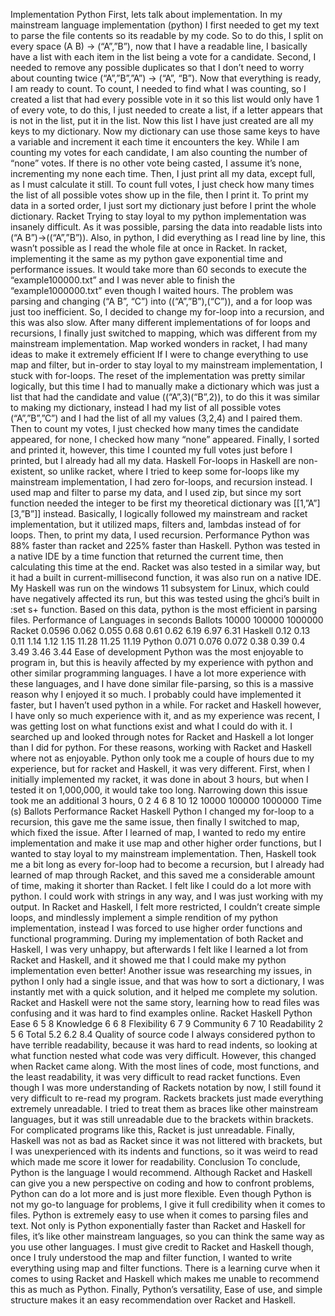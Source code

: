 Implementation
Python
First, lets talk about implementation. In my mainstream language implementation (python) I
first needed to get my text to parse the file contents so its readable by my code. So to do this, I split on
every space (A B) -> (“A”,”B”), now that I have a readable line, I basically have a list with each item in the
list being a vote for a candidate. Second, I needed to remove any possible duplicates so that I don’t need
to worry about counting twice (“A”,”B”,”A”) -> (“A”, “B”). Now that everything is ready, I am ready to
count.
To count, I needed to find what I was counting, so I created a list that had every possible vote in
it so this list would only have 1 of every vote, to do this, I just needed to create a list, if a letter appears
that is not in the list, put it in the list. Now this list I have just created are all my keys to my dictionary.
Now my dictionary can use those same keys to have a variable and increment it each time it encounters
the key. While I am counting my votes for each candidate, I am also counting the number of “none”
votes. If there is no other vote being casted, I assume it’s none, incrementing my none each time. Then,
I just print all my data, except full, as I must calculate it still. To count full votes, I just check how many
times the list of all possible votes show up in the file, then I print it. To print my data in a sorted order, I
just sort my dictionary just before I print the whole dictionary.
Racket
Trying to stay loyal to my python implementation was insanely difficult. As it was possible,
parsing the data into readable lists into (“A B”)->((“A”,”B”)). Also, in python, I did everything as I read
line by line, this wasn’t possible as I read the whole file at once in Racket. In racket, implementing it the
same as my python gave exponential time and performance issues. It would take more than 60 seconds
to execute the “example100000.txt” and I was never able to finish the “example1000000.txt” even
though I waited hours. The problem was parsing and changing (“A B”, “C”) into ((“A”,”B”),(“C”)), and a
for loop was just too inefficient. So, I decided to change my for-loop into a recursion, and this was also
slow. After many different implementations of for loops and recursions, I finally just switched to
mapping, which was different from my mainstream implementation. Map worked wonders in racket, I
had many ideas to make it extremely efficient If I were to change everything to use map and filter, but
in-order to stay loyal to my mainstream implementation, I stuck with for-loops. The reset of the
implementation was pretty similar logically, but this time I had to manually make a dictionary which was
just a list that had the candidate and value ((“A”,3)(“B”,2)), to do this it was similar to making my
dictionary, instead I had my list of all possible votes (“A”,”B”,”C”) and I had the list of all my values
(3,2,4) and I paired them. Then to count my votes, I just checked how many times the candidate
appeared, for none, I checked how many “none” appeared. Finally, I sorted and printed it, however, this
time I counted my full votes just before I printed, but I already had all my data.
Haskell
For-loops in Haskell are non-existent, so unlike racket, where I tried to keep some for-loops like
my mainstream implementation, I had zero for-loops, and recursion instead. I used map and filter to
parse my data, and I used zip, but since my sort function needed the integer to be first my theoretical
dictionary was [[1,”A”] [3,”B”]] instead. Basically, I logically followed my mainstream and racket
implementation, but it utilized maps, filters and, lambdas instead of for loops. Then, to print my data, I
used recursion.
Performance
Python was 88% faster than racket and 225% faster than Haskell. Python was tested in a native
IDE by a time function that returned the current time, then calculating this time at the end. Racket was
also tested in a similar way, but it had a built in current-millisecond function, it was also run on a native
IDE. My Haskell was run on the windows 11 subsystem for Linux, which could have negatively affected
its run, but this was tested using the ghci’s built in :set s+ function. Based on this data, python is the
most efficient in parsing files.
Performance of Languages in seconds
Ballots 10000 100000 1000000
Racket 0.0596 0.062 0.055 0.68 0.61 0.62 6.19 6.97 6.31
Haskell 0.12 0.13 0.11 1.14 1.12 1.15 11.28 11.25 11.19
Python 0.071 0.076 0.072 0.38 0.39 0.4 3.49 3.46 3.44
Ease of development
Python was the most enjoyable to program in, but this is heavily affected by my experience with
python and other similar programming languages. I have a lot more experience with these languages, and
I have done similar file-parsing, so this is a massive reason why I enjoyed it so much. I probably could have
implemented it faster, but I haven’t used python in a while. For racket and Haskell however, I have only
so much experience with it, and as my experience was recent, I was getting lost on what functions exist
and what I could do with it. I searched up and looked through notes for Racket and Haskell a lot longer
than I did for python. For these reasons, working with Racket and Haskell where not as enjoyable.
Python only took me a couple of hours due to my experience, but for racket and Haskell, it was
very different. First, when I initially implemented my racket, it was done in about 3 hours, but when I
tested it on 1,000,000, it would take too long. Narrowing down this issue took me an additional 3 hours,
0
2
4
6
8
10
12
10000 100000 1000000
Time (s)
Ballots
Performance
Racket Haskell Python
I changed my for-loop to a recursion, this gave me the same issue, then finally I switched to map, which
fixed the issue. After I learned of map, I wanted to redo my entire implementation and make it use map
and other higher order functions, but I wanted to stay loyal to my mainstream implementation. Then,
Haskell took me a bit long as every for-loop had to become a recursion, but I already had learned of map
through Racket, and this saved me a considerable amount of time, making it shorter than Racket.
I felt like I could do a lot more with python. I could work with strings in any way, and I was just
working with my output. In Racket and Haskell, I felt more restricted, I couldn’t create simple loops, and
mindlessly implement a simple rendition of my python implementation, instead I was forced to use
higher order functions and functional programming. During my implementation of both Racket and
Haskell, I was very unhappy, but afterwards I felt like I learned a lot from Racket and Haskell, and it
showed me that I could make my python implementation even better! Another issue was researching
my issues, in python I only had a single issue, and that was how to sort a dictionary, I was instantly met
with a quick solution, and it helped me complete my solution. Racket and Haskell were not the same
story, learning how to read files was confusing and it was hard to find examples online.
Racket Haskell Python
Ease 6 5 8
Knowledge 6 6 8
Flexibility 6 7 9
Community 6 7 10
Readability 2 5 6
Total 5.2 6.2 8.4
Quality of source code
I always considered python to have terrible readability, because it was hard to read indents, so
looking at what function nested what code was very difficult. However, this changed when Racket came
along. With the most lines of code, most functions, and the least readability, it was very difficult to read
racket functions. Even though I was more understanding of Rackets notation by now, I still found it very
difficult to re-read my program. Rackets brackets just made everything extremely unreadable. I tried to
treat them as braces like other mainstream languages, but it was still unreadable due to the brackets
within brackets. For complicated programs like this, Racket is just unreadable. Finally, Haskell was not as
bad as Racket since it was not littered with brackets, but I was unexperienced with its indents and
functions, so it was weird to read which made me score it lower for readability.
Conclusion
To conclude, Python is the language I would recommend. Although Racket and Haskell can give
you a new perspective on coding and how to confront problems, Python can do a lot more and is just
more flexible. Even though Python is not my go-to language for problems, I give it full credibility when it
comes to files. Python is extremely easy to use when it comes to parsing files and text. Not only is
Python exponentially faster than Racket and Haskell for files, it’s like other mainstream languages, so
you can think the same way as you use other languages. I must give credit to Racket and Haskell though,
once I truly understood the map and filter function, I wanted to write everything using map and filter
functions. There is a learning curve when it comes to using Racket and Haskell which makes me unable
to recommend this as much as Python. Finally, Python’s versatility, Ease of use, and simple structure
makes it an easy recommendation over Racket and Haskell.
